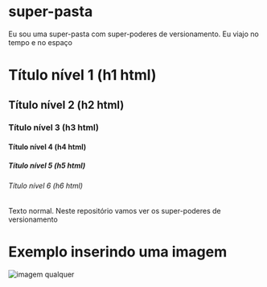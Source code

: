 # super-pasta
Eu sou uma super-pasta com super-poderes de versionamento. Eu viajo no tempo e no espaço

# Título nível 1 (h1 html)
## Título nível 2 (h2 html)
### Título nível 3 (h3 html)
#### Título nível 4 (h4 html)
##### Título nível 5 (h5 html)
###### Título nível 6 (h6 html)

Texto normal.
Neste repositório vamos ver os super-poderes de versionamento 

# Exemplo inserindo uma imagem
![imagem qualquer](https://www.digitalocean.com/api/static-content/v1/images?src=%2F_next%2Fstatic%2Fmedia%2Fintro-to-cloud.d49bc5f7.jpeg&width=1920 "a title")



